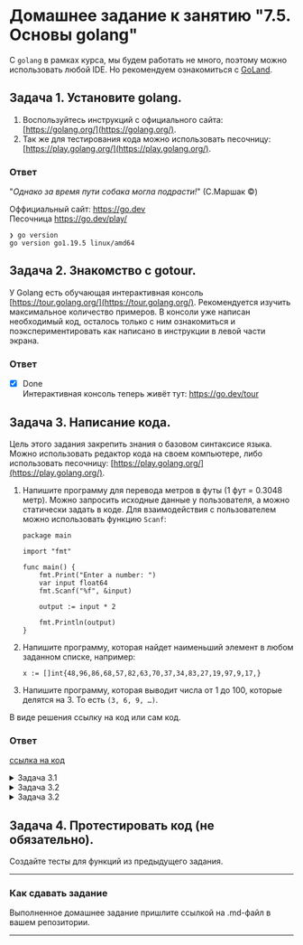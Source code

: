 # Домашнее задание к занятию "7.5. Основы golang"

С `golang` в рамках курса, мы будем работать не много, поэтому можно использовать любой IDE. 
Но рекомендуем ознакомиться с [GoLand](https://www.jetbrains.com/ru-ru/go/).  

## Задача 1. Установите golang.
1. Воспользуйтесь инструкций с официального сайта: [https://golang.org/](https://golang.org/).
2. Так же для тестирования кода можно использовать песочницу: [https://play.golang.org/](https://play.golang.org/).

### Ответ
"_Однако за время пути собака могла подрасти!_"
(С.Маршак ©)

Оффициальный сайт: https://go.dev \
Песочница https://go.dev/play/
```shell
❯ go version
go version go1.19.5 linux/amd64
```

## Задача 2. Знакомство с gotour.
У Golang есть обучающая интерактивная консоль [https://tour.golang.org/](https://tour.golang.org/). 
Рекомендуется изучить максимальное количество примеров. В консоли уже написан необходимый код, 
осталось только с ним ознакомиться и поэкспериментировать как написано в инструкции в левой части экрана. 
### Ответ

- [x] Done\
Интерактивная консоль теперь живёт тут: https://go.dev/tour

## Задача 3. Написание кода. 
Цель этого задания закрепить знания о базовом синтаксисе языка. Можно использовать редактор кода 
на своем компьютере, либо использовать песочницу: [https://play.golang.org/](https://play.golang.org/).

1. Напишите программу для перевода метров в футы (1 фут = 0.3048 метр). Можно запросить исходные данные 
у пользователя, а можно статически задать в коде.
    Для взаимодействия с пользователем можно использовать функцию `Scanf`:
    ```
    package main
    
    import "fmt"
    
    func main() {
        fmt.Print("Enter a number: ")
        var input float64
        fmt.Scanf("%f", &input)
    
        output := input * 2
    
        fmt.Println(output)    
    }
    ```

1. Напишите программу, которая найдет наименьший элемент в любом заданном списке, например:
    ```
    x := []int{48,96,86,68,57,82,63,70,37,34,83,27,19,97,9,17,}
    ```
1. Напишите программу, которая выводит числа от 1 до 100, которые делятся на 3. То есть `(3, 6, 9, …)`.

В виде решения ссылку на код или сам код. 

### Ответ
[ссылка на код](task3.go)
<details><summary>Задача 3.1</summary>

```go
func task3_11() {
	fmt.Print("Input length in meters: ")
	var input float64
	fmt.Scanf("%f", &input)

	output := input / 0.3048

	fmt.Printf("%v meters is: %4.4f feet.\n", input, output)
}
```
</details>

<details><summary>Задача 3.2</summary>

```go
func task3_20() {
    // пример списка из задачи
	x := []int{48,96,86,68,57,82,63,70,37,34,83,27,19,97,9,17,}
	min := x[0]
	for _,y := range x {
		if y < min {
			min = y
		}
	}
	fmt.Println("Min integer is:",min)
}
```
</details>

<details><summary>Задача 3.2</summary>

```go
func task3_30() {
    for i := 1; i <= 101; i++ {
        if (i % 3) == 0 {
        fmt.Printf( "[%v] ", i )
        }
    }
}
```
</details>

## Задача 4. Протестировать код (не обязательно).

Создайте тесты для функций из предыдущего задания. 

---

### Как cдавать задание

Выполненное домашнее задание пришлите ссылкой на .md-файл в вашем репозитории.

---

